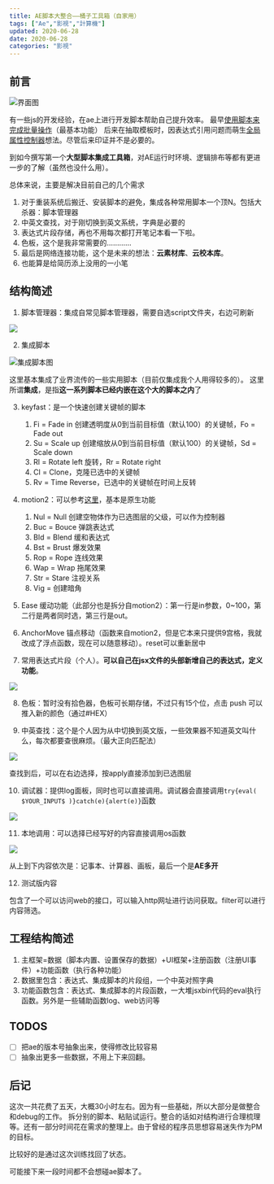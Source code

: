 ```yaml
---
title: AE脚本大整合——桶子工具箱（自家用）
tags: ["Ae","影視","計算機"]
updated: 2020-06-28
date: 2020-06-28
categories: "影視"
---
```


## 前言

![界面图](https://v.guediao.top/mygithub/AeGlobalController/panel.png)

有一些js的开发经验，在ae上进行开发脚本帮助自己提升效率。
最早[使用脚本来完成批量操作](https://v.guediao.top/post/%E5%BD%B1%E8%A7%86/aescript/index.html)（最基本功能）
后来在抽取模板时，因表达式引用问题而萌生[全局属性控制器](https://v.guediao.top/post/%E5%BD%B1%E8%A7%86/aegc/index.html)想法。尽管后来印证并不是必要的。

到如今撰写第一个**大型脚本集成工具箱**，对AE运行时环境、逻辑排布等都有更进一步的了解（虽然也没什么用）。

总体来说，主要是解决目前自己的几个需求
1. 对于重装系统后搬迁、安装脚本的避免，集成各种常用脚本一个顶N。包括大杀器：脚本管理器
2. 中英文查找，对于刚切换到英文系统，字典是必要的
3. 表达式片段存储，再也不用每次都打开笔记本看一下啦。
4. 色板，这个是我非常需要的…………
5. 最后是网络连接功能，这个是未来的想法：**云素材库**、**云校本库**。
6. 也能算是给简历添上没用的一小笔
<!--more-->

## 结构简述

1. 脚本管理器：集成自常见脚本管理器，需要自选script文件夹，右边可刷新

![](https://v.guediao.top/mygithub/AeGlobalController/panel3.png)

2. 集成脚本

![集成脚本图](https://v.guediao.top/mygithub/AeGlobalController/panel2.png)

这里基本集成了业界流传的一些实用脚本（目前仅集成我个人用得较多的）。
这里所谓**集成**，是指**这一系列脚本已经内嵌在这个大的脚本之内**了

3. keyfast：是一个快速创建关键帧的脚本
    1. Fi = Fade in 创建透明度从0到当前目标值（默认100）的关键帧，Fo = Fade out
    2. Su = Scale up 创建缩放从0到当前目标值（默认100）的关键帧，Sd = Scale down
    3. Rl = Rotate left 旋转，Rr = Rotate right
    4. Cl = Clone，克隆已选中的关键帧
    5. Rv = Time Reverse，已选中的关键帧在时间上反转

4. motion2：可以参考[这里](https://www.zcool.com.cn/article/ZNDIwMzg4.html)，基本是原生功能
    1. Nul = Null 创建空物体作为已选图层的父级，可以作为控制器
    2. Buc = Bouce 弹跳表达式
    3. Bld = Blend 缓和表达式
    4. Bst = Brust 爆发效果
    5. Rop = Rope 连线效果
    6. Wap = Wrap 拖尾效果
    7. Str = Stare 注视关系
    8. Vig = 创建暗角

5. Ease 缓动功能（此部分也是拆分自motion2）：第一行是in参数，0~100，第二行是两者同时选，第三行是out。
6. AnchorMove 锚点移动（函数来自motion2，但是它本来只提供9宫格，我就改成了浮点函数，现在可以随意移动）。reset可以重新居中
7. 常用表达式片段（个人）。**可以自己在jsx文件的头部新增自己的表达式，定义功能**。

![](https://v.guediao.top/mygithub/AeGlobalController/panel4.png)


8. 色板：暂时没有拾色器，色板可长期存储，不过只有15个位，点击 push 可以推入新的颜色（通过#HEX）

9. 中英查找：这个是个人因为从中切换到英文版，一些效果器不知道英文叫什么，每次都要查很麻烦。（最大正向匹配法）

![](https://v.guediao.top/mygithub/AeGlobalController/panel5.png)

查找到后，可以在右边选择，按apply直接添加到已选图层

10. 调试器：提供log面板，同时也可以直接调用。调试器会直接调用``try{eval( $YOUR_INPUT$ )}catch(e){alert(e)}``函数

![](https://v.guediao.top/mygithub/AeGlobalController/panel6.png)

11. 本地调用：可以选择已经写好的内容直接调用os函数

![](https://v.guediao.top/mygithub/AeGlobalController/panel7.png)

从上到下内容依次是：记事本、计算器、画板，最后一个是**AE多开**

12. 测试版内容

包含了一个可以访问web的接口，可以输入http网址进行访问获取。filter可以进行内容筛选。

## 工程结构简述

1. 主框架=数据（脚本内置、设置保存的数据）+UI框架+注册函数（注册UI事件）+功能函数（执行各种功能）
2. 数据里包含：表达式、集成脚本的片段组，一个中英对照字典
3. 功能函数包含：表达式、集成脚本的片段函数，一大堆jsxbin代码的eval执行函数。另外是一些辅助函数log、web访问等

## TODOS
- [ ] 把ae的版本号抽象出来，使得修改比较容易
- [ ] 抽象出更多一些数据，不用上下来回翻。

## 后记

这次一共花费了五天，大概30小时左右。因为有一些基础，所以大部分是做整合和debug的工作。
拆分别的脚本、粘贴试运行。整合的话如对结构进行合理梳理等。还有一部分时间花在需求的整理上。由于曾经的程序员思想容易迷失作为PM的目标。

比较好的是通过这次训练找回了状态。

可能接下来一段时间都不会想碰ae脚本了。